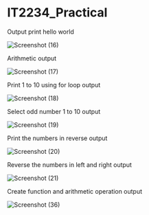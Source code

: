 # IT2234_Practical




Output print hello world


![Screenshot (16)](https://github.com/user-attachments/assets/327f2ca5-1b07-43f9-b8ed-483613de05dd)


Arithmetic output


![Screenshot (17)](https://github.com/user-attachments/assets/d90ea824-953b-4c5e-9277-73a93170ed83)


Print 1 to 10 using for loop output


![Screenshot (18)](https://github.com/user-attachments/assets/9d319bb2-1c79-47b7-a9cb-e93078e28c2d)


Select odd number 1 to 10 output


![Screenshot (19)](https://github.com/user-attachments/assets/f081f160-1304-4b55-9add-fc1b742db9fb)


Print the numbers in reverse output


![Screenshot (20)](https://github.com/user-attachments/assets/9ae73c00-7cf4-4d4f-8ea9-c64c77658878)


Reverse the numbers in left and right output


![Screenshot (21)](https://github.com/user-attachments/assets/2798efbc-533a-4f28-af00-1c1b8cdef1fc)


Create function and arithmetic operation output


![Screenshot (36)](https://github.com/user-attachments/assets/cb21f1c9-0071-40dc-ba98-71ede1ae8412)




